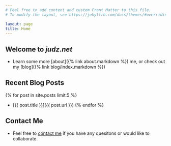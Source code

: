 ```yaml
---
# Feel free to add content and custom Front Matter to this file.
# To modify the layout, see https://jekyllrb.com/docs/themes/#overriding-theme-defaults

layout: page
title: Home
---
```


## Welcome to *judz.net*
- Learn some more [about]({% link about.markdown %}) me, or check out my [blog]({% link blog/index.markdown %})

## Recent Blog Posts
{% for post in site.posts limit:5 %}
- [{{ post.title }}]({{ post.url }})
{% endfor %}

## Contact Me
- Feel free to [contact me](mailto:judz1105@gmail.com) if you have any quesitons or would like to collaborate.

